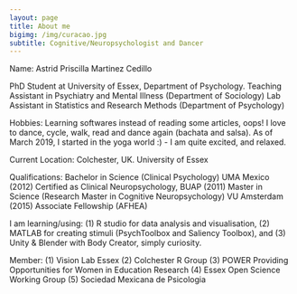 ```yaml
---
layout: page
title: About me
bigimg: /img/curacao.jpg
subtitle: Cognitive/Neuropsychologist and Dancer
---
```


Name: Astrid Priscilla Martinez Cedillo 

PhD Student at University of Essex, Department of Psychology.
Teaching Assistant in Psychiatry and Mental Illness (Department of Sociology)
Lab Assistant in Statistics and Research Methods (Department of Psychology) 


Hobbies:
Learning softwares instead of reading some articles, oops! 
I love to dance, cycle, walk, read and dance again (bachata and salsa). 
As of March 2019, I started in the yoga world :) - I am quite excited, and relaxed.

Current Location:
Colchester, UK. University of Essex 

Qualifications:
Bachelor in Science (Clinical Psychology) UMA Mexico (2012) 
Certified as Clinical Neuropsychology, BUAP (2011)
Master in Science (Research Master in Cognitive Neuropsychology) VU Amsterdam (2015) 
Associate Fellowship (AFHEA) 

I am learning/using: 
(1) R studio for data analysis and visualisation, 
(2) MATLAB for creating stimuli (PsychToolbox and Saliency Toolbox), and 
(3) Unity & Blender with Body Creator, simply curiosity.

Member: 
(1) Vision Lab Essex
(2) Colchester R Group
(3) POWER Providing Opportunities for Women in Education Research
(4) Essex Open Science Working Group
(5) Sociedad Mexicana de Psicologia 

